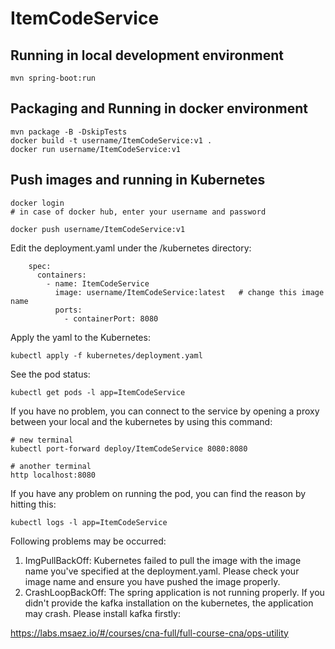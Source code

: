 # ItemCodeService

## Running in local development environment

```
mvn spring-boot:run
```

## Packaging and Running in docker environment

```
mvn package -B -DskipTests
docker build -t username/ItemCodeService:v1 .
docker run username/ItemCodeService:v1
```

## Push images and running in Kubernetes

```
docker login 
# in case of docker hub, enter your username and password

docker push username/ItemCodeService:v1
```

Edit the deployment.yaml under the /kubernetes directory:
```
    spec:
      containers:
        - name: ItemCodeService
          image: username/ItemCodeService:latest   # change this image name
          ports:
            - containerPort: 8080

```

Apply the yaml to the Kubernetes:
```
kubectl apply -f kubernetes/deployment.yaml
```

See the pod status:
```
kubectl get pods -l app=ItemCodeService
```

If you have no problem, you can connect to the service by opening a proxy between your local and the kubernetes by using this command:
```
# new terminal
kubectl port-forward deploy/ItemCodeService 8080:8080

# another terminal
http localhost:8080
```

If you have any problem on running the pod, you can find the reason by hitting this:
```
kubectl logs -l app=ItemCodeService
```

Following problems may be occurred:

1. ImgPullBackOff:  Kubernetes failed to pull the image with the image name you've specified at the deployment.yaml. Please check your image name and ensure you have pushed the image properly.
1. CrashLoopBackOff: The spring application is not running properly. If you didn't provide the kafka installation on the kubernetes, the application may crash. Please install kafka firstly:

https://labs.msaez.io/#/courses/cna-full/full-course-cna/ops-utility

